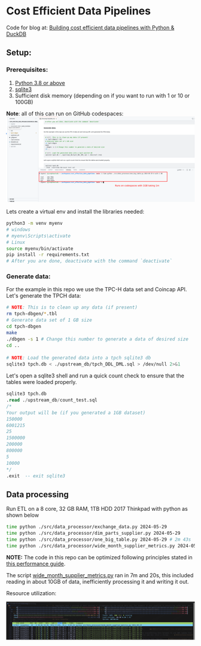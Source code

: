 # Cost Efficient Data Pipelines

Code for blog at: [Building cost efficient data pipelines with Python & DuckDB](https://www.startdataengineering.com/post/cost-effective-pipelines/) 

## Setup:

### Prerequisites:

1. [Python 3.8 or above](https://www.python.org/downloads/)
2. [sqlite3](https://www.sqlite.org/index.html)
3. Sufficient disk memory (depending on if you want to run with 1 or 10 or 100GB)

**Note**: all of this can run on GitHub codespaces: ![Codespace](./assets/cs.png)

Lets create a virtual env and install the libraries needed:

```bash
python3 -m venv myenv
# windows
# myenv\Scripts\activate
# Linux
source myenv/bin/activate
pip install -r requirements.txt
# After you are done, deactivate with the command `deactivate`
```

### Generate data:

For the example in this repo we use the TPC-H data set and Coincap API.
Let's generate the TPCH data:

```bash
# NOTE: This is to clean up any data (if present) 
rm tpch-dbgen/*.tbl
# Generate data set of 1 GB size
cd tpch-dbgen
make
./dbgen -s 1 # Change this number to generate a data of desired size
cd ..

# NOTE: Load the generated data into a tpch sqlite3 db
sqlite3 tpch.db < ./upstream_db/tpch_DDL_DML.sql > /dev/null 2>&1
```

Let's open a sqlite3 shell and run a quick count check to ensure that the tables were loaded properly.

```sql
sqlite3 tpch.db
.read ./upstream_db/count_test.sql
/* 
Your output will be (if you generated a 1GB dataset)
150000
6001215
25
1500000
200000
800000
5
10000
*/
.exit  -- exit sqlite3
```

## Data processing

Run ETL on a 8 core, 32 GB RAM, 1TB HDD 2017 Thinkpad with python as shown below

```bash
time python ./src/data_processor/exchange_data.py 2024-05-29
time python ./src/data_processor/dim_parts_supplier.py 2024-05-29
time python ./src/data_processor/one_big_table.py 2024-05-29 # 2m 43s
time python ./src/data_processor/wide_month_supplier_metrics.py 2024-05-29 # 7m 20s # This will fail on base CodeSpace VM
```

**NOTE:** The code in this repo can be optimized following principles stated in [this performance guide](https://duckdb.org/docs/guides/performance/overview.html).

The script [wide_month_supplier_metrics.py](./src/data_processor/wide_month_supplier_metrics.py) ran in 7m and 20s, this included reading in about 10GB of data, inefficiently processing it and writing it out.

Resource utilization:

![htop](./assets/htop.png)
